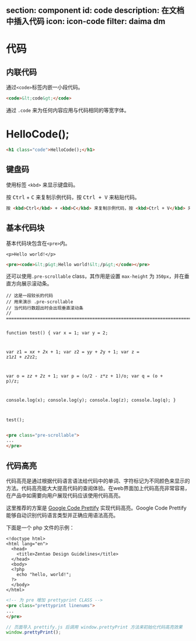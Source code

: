 ﻿section: component
id: code
description: 在文档中插入代码
icon: icon-code
filter: daima dm
---

# 代码

## 内联代码

<div class="example" contenteditable="true">
  <p>通过<code>&lt;code&gt;</code>标签内嵌一小段代码。</p>
</div>

```html
<code>&lt;code&gt;</code>
```

通过 `.code` 来为任何内容应用与代码相同的等宽字体。

<div class="example code" contenteditable="true">
  <h1 class="code">HelloCode();</h1>
</div>

```html
<h1 class="code">HelloCode();</h1>
```

## 键盘码

使用标签 `<kbd>` 来显示键盘码。

<div class="example" contenteditable="true">
  <p>按 <kbd>Ctrl</kbd> + <kbd>C</kbd> 来复制示例代码，按 <kbd>Ctrl + V</kbd> 来粘贴代码。</p>
</div>

```html
按 <kbd>Ctrl</kbd> + <kbd>C</kbd> 来复制示例代码，按 <kbd>Ctrl + V</kbd> 来粘贴代码。
```

## 基本代码块

基本代码块包含在`<pre>`内。

<div class="example" contenteditable="true">
  <pre><code>&lt;p&gt;Hello world!&lt;/p&gt;</code></pre>
</div>

```html
<pre><code>&lt;p&gt;Hello world!&lt;/p&gt;</code></pre>
```

还可以使用`.pre-scrollable` class，其作用是设置 `max-height` 为 `350px`，并在垂直方向展示滚动条。

<div class="example" contenteditable="true">
  <pre class="pre-scrollable"><code>// 这是一段较长的代码
// 用来演示 .pre-scrollable
// 当代码行数超出时会出现垂直滚动条
// ============================================================================================================

function test() {
  var x = 1;
  var y = 2;

  var z1 = x*x + 2*x + 1;
  var z2 = y*y + 2*y + 1;
  var z  = z1*z1 + z2*z2;

  var o  = z*z + 2*z + 1;
  var p  = (o/2 - z*z + 1)/o;
  var q  = (o + p)/z;

  console.log(x);
  console.log(y);
  console.log(z);
  console.log(q);
}

test();</code></pre>
</div>

```html
<pre class="pre-scrollable">
...
</pre>
```

## 代码高亮

代码高亮是通过根据代码语言语法给代码中的单词、字符标记为不同颜色来显示的方法。代码高亮能大大提高代码的查阅体验。在web界面加上代码高亮非常容易，在产品中如需要向用户展现代码应该使用代码高亮。

这里推荐的方案是 [Google Code Prettify](https://github.com/google/code-prettify) 实现代码高亮。Google Code Prettify能够自动识别代码语言类型并正确应用语法高亮。

下面是一个 php 文件的示例：

<div class="example" contenteditable="true">
  <pre class="prettyprint linenums"><code>&lt;!doctype html&gt;
&lt;html lang="en"&gt;
  &lt;head&gt;
    &lt;title&gt;Zentao Design Guidelines&lt;/title&gt;
  &lt;/head&gt;
  &lt;body&gt;
  &lt;?php
    echo "hello, world!";
  ?&gt;
  &lt;/body&gt;
&lt;/html&gt;</code></pre>
</div>

```html
<!-- 为 pre 增加 prettyprint CLASS -->
<pre class="prettyprint linenums">
...
</pre>
```

```js
// 页面导入 prettify.js 后调用 window.prettyPrint 方法来初始化代码高亮效果
window.prettyPrint();
```
